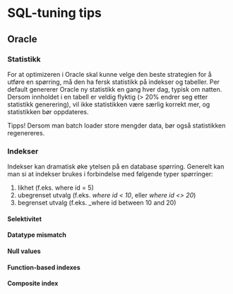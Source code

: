 # SQL-tuning tips 

## Oracle 

### Statistikk

For at optimizeren i Oracle skal kunne velge den beste strategien for å utføre en spørring, må den ha fersk statistikk på indekser og tabeller. Per default genererer Oracle ny statistikk en gang hver dag, typisk om natten. Dersom innholdet i en tabell er veldig flyktig (> 20% endrer seg etter statistikk generering), vil ikke statistikken være særlig korrekt mer, og statistikken bør oppdateres. 

Tipps! Dersom man batch loader store mengder data, bør også statistikken regenereres.

### Indekser

Indekser kan dramatisk øke ytelsen på en database spørring. Generelt kan man si at indekser brukes i forbindelse med følgende typer spørringer:

1. likhet (f.eks. where id = 5)
2. ubegrenset utvalg (f.eks. _where id < 10_, eller _where id <> 20_)
3. begrenset utvalg (f.eks. _where id between 10 and 20)

#### Selektivitet

#### Datatype mismatch

#### Null values

#### Function-based indexes

#### Composite index

